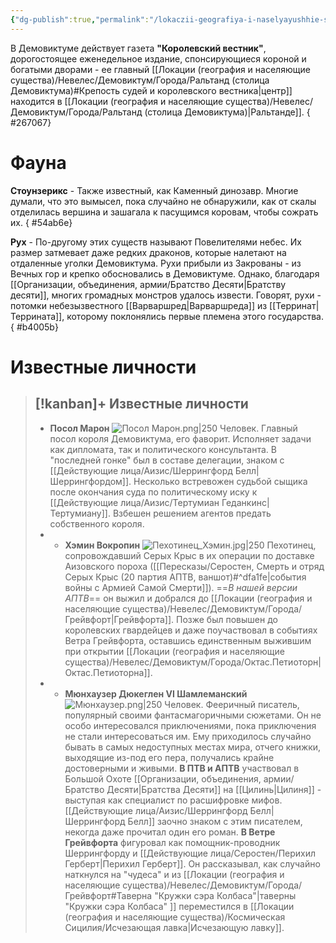 ```yaml
---
{"dg-publish":true,"permalink":"/lokaczii-geografiya-i-naselyayushhie-sushhestva/neveles/demoviktum/demoviktum/","dgPassFrontmatter":true}
---
```



В Демовиктуме действует газета **"Королевский вестник"**, дорогостоящее еженедельное издание, спонсирующиеся короной и богатыми дворами - ее главный [[Локации (география и населяющие существа)/Невелес/Демовиктум/Города/Ральтанд (столица Демовиктума)#Крепость судей и королевского вестника\|центр]] находится в [[Локации (география и населяющие существа)/Невелес/Демовиктум/Города/Ральтанд (столица Демовиктума)\|Ральтанде]].
{ #267067}



# Фауна

**Стоунзерикс** - Также известный, как Каменный динозавр. Многие думали, что это вымысел, пока случайно не обнаружили, как от скалы отделилась вершина и зашагала к пасущимся коровам, чтобы сожрать их.
{ #54ab6e}


**Рух** - По-другому этих существ называют Повелителями небес. Их размер затмевает даже редких драконов, которые налетают на отдаленные уголки Демовиктума. Рухи прибыли из Закрованы - из Вечных гор и крепко обосновались в Демовиктуме. Однако, благодаря [[Организации, объединения, армии/Братство Десяти\|Братству десяти]], многих громадных монстров удалось извести. 
Говорят, рухи - потомки небезызвестного [[Варваршред\|Варваршреда]] из [[Терринат\|Террината]], которому поклонялись первые племена этого государства.
{ #b4005b}


# Известные личности

> [!kanban]+ Известные личности
> - 
> 	- **Посол Марон** ![Посол Марон.png|250](/img/user/%D0%9F%D0%BE%D1%81%D0%BE%D0%BB%20%D0%9C%D0%B0%D1%80%D0%BE%D0%BD.png) Человек. Главный посол короля Демовиктума, его фаворит. Исполняет задачи как дипломата, так и политического консультанта. В "последней гонке" был в составе делегации, знаком с [[Действующие лица/Аизис/Шеррингфорд Белл\|Шеррингфордом]]. Несколько встревожен судьбой сыщика после окончания суда по политическому иску к [[Действующие лица/Аизис/Тертумиан Геданкинс\|Тертумиану]]. Взбешен решением агентов предать собственного короля.
> - 
> 	- **Хэмин Вокропин** ![Пехотинец_Хэмин.jpg|250](/img/user/%D0%9F%D0%B5%D1%85%D0%BE%D1%82%D0%B8%D0%BD%D0%B5%D1%86_%D0%A5%D1%8D%D0%BC%D0%B8%D0%BD.jpg) Пехотинец, сопровождавший Серых Крыс в их операции по доставке Аизовского пороха ([[Пересказы/Серостен, Смерть и отряд Серых Крыс (20 партия АПТВ, ваншот)#^dfa1fe\|события войны с Армией Самой Смерти]]). ==*В нашей версии АПТВ*== он выжил и добрался до [[Локации (география и населяющие существа)/Невелес/Демовиктум/Города/Грейвфорт\|Грейвфорта]]. Позже был повышен до королевских гвардейцев и даже поучаствовал в событиях Ветра Грейвфорта, оставшись единственным выжившим при открытии [[Локации (география и населяющие существа)/Невелес/Демовиктум/Города/Октас.Петиоторн\|Октас.Петиоторна]].
> - 
> 	- **Мюнхаузер Дюкеглен VI Шамлеманский** ![Мюнхаузер.png|250](/img/user/%D0%9C%D1%8E%D0%BD%D1%85%D0%B0%D1%83%D0%B7%D0%B5%D1%80.png) Человек. Фееричный писатель, популярный своими фантасмагоричными сюжетами. Он не особо интересовался приключениями, пока приключения не стали интересоваться им. Ему приходилось случайно бывать в самых недоступных местах мира, отчего книжки, выходящие из-под его пера, получались крайне достоверными и живыми. **В ПТВ и АПТВ** участвовал в Большой Охоте [[Организации, объединения, армии/Братство Десяти\|Братства Десяти]] на [[Цилинь\|Цилиня]] - выступая как специалист по расшифровке мифов. [[Действующие лица/Аизис/Шеррингфорд Белл\|Шеррингфорд Белл]] заочно знаком с этим писателем, некогда даже прочитал один его роман. **В Ветре Грейвфорта** фигуровал как помощник-проводник Шеррингфорду и [[Действующие лица/Серостен/Перихил Герберт\|Перихил Герберт]]. Он рассказывал, как случайно наткнулся на "чудеса" и из [[Локации (география и населяющие существа)/Невелес/Демовиктум/Города/Грейвфорт#Таверна "Кружки сэра Колбаса"\|таверны "Кружки сэра Колбаса" ]] переместился в [[Локации (география и населяющие существа)/Космическая Сицилия/Исчезающая лавка\|Исчезающую лавку]].